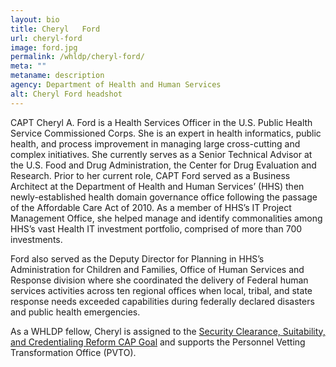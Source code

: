 ```yaml
---
layout: bio
title: Cheryl	Ford
url: cheryl-ford
image: ford.jpg
permalink: /whldp/cheryl-ford/
meta: ""
metaname: description
agency: Department of Health and Human Services
alt: Cheryl	Ford headshot
---
```


CAPT Cheryl A. Ford is a Health Services Officer in the U.S. Public Health Service Commissioned Corps. She is an expert in health informatics, public health, and process improvement in managing large cross-cutting and complex initiatives. She currently serves as a Senior Technical Advisor at the U.S. Food and Drug Administration, the Center for Drug Evaluation and Research. Prior to her current role, CAPT Ford served as a Business Architect at the Department of Health and Human Services’ (HHS) then newly-established health domain governance office following the passage of the Affordable Care Act of 2010. As a member of HHS’s IT Project Management Office, she helped manage and identify commonalities among HHS’s vast Health IT investment portfolio, comprised of more than 700 investments.

Ford also served as the Deputy Director for Planning in HHS’s Administration for Children and Families, Office of Human Services and Response division where she coordinated the delivery of Federal human services activities across ten regional offices when local, tribal, and state response needs exceeded capabilities during federally declared disasters and public health emergencies.

As a WHLDP fellow, Cheryl is assigned to the [Security Clearance, Suitability, and Credentialing Reform CAP Goal](https://www.performance.gov/CAP/security-clearance-reform/) and supports the Personnel Vetting Transformation Office (PVTO).
